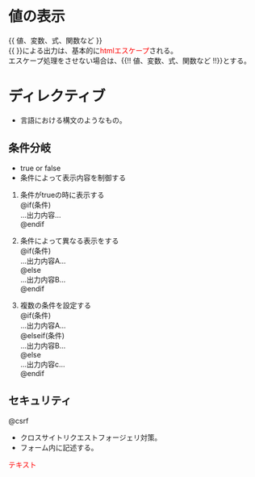 # 値の表示
{{ 値、変数、式、関数など }}  
{{ }}による出力は、基本的に<font color="red">htmlエスケープ</font>される。  
エスケープ処理をさせない場合は、{{!! 値、変数、式、関数など !!}}とする。　　

# ディレクティブ
- 言語における構文のようなもの。　　

## 条件分岐
- true or false
- 条件によって表示内容を制御する

1. 条件がtrueの時に表示する  
@if(条件)  
...出力内容...  
@endif  

1. 条件によって異なる表示をする  
@if(条件)  
...出力内容A...  
@else  
...出力内容B...  
@endif  

1. 複数の条件を設定する  
@if(条件)  
...出力内容A...  
@elseif(条件)  
...出力内容B...  
@else  
...出力内容c...  
@endif  

## セキュリティ
@csrf  
- クロスサイトリクエストフォージェリ対策。
- フォーム内に記述する。

<font color="red">テキスト</font>
